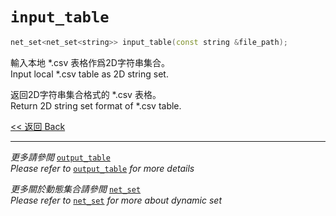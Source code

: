 # `input_table`

```c++
net_set<net_set<string>> input_table(const string &file_path);
```

輸入本地 \*.csv 表格作爲2D字符串集合。\
Input local \*.csv table as 2D string set.

返回2D字符串集合格式的 *.csv 表格。\
Return 2D string set format of \*.csv table.

[<< 返回 Back](cover.md)

---

*更多請參閲* [`output_table`](output_table.md)\
*Please refer to* [`output_table`](output_table.md) *for more details*

*更多關於動態集合請參閲* [`net_set`](../../net_set/cover.md)\
*Please refer to* [`net_set`](../../net_set/cover.md) *for more about dynamic set*

